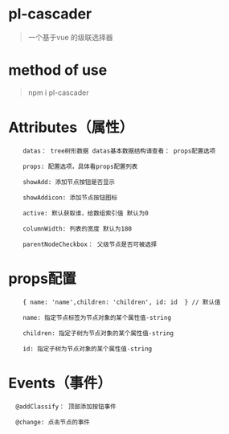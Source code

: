 # pl-cascader
> 一个基于vue 的级联选择器
# method of use
> npm i pl-cascader

# Attributes（属性）
        datas： tree树形数据 datas基本数据结构请查看： props配置选项

        props: 配置选项，具体看props配置列表

        showAdd: 添加节点按钮是否显示

        showAddicon: 添加节点按钮图标

        active: 默认获取谁，给数组索引值 默认为0

        columnWidth: 列表的宽度 默认为180

        parentNodeCheckbox： 父级节点是否可被选择

# props配置
        { name: 'name',children: 'children', id: id  } // 默认值

        name: 指定节点标签为节点对象的某个属性值-string

        children: 指定子树为节点对象的某个属性值-string

        id: 指定子树为节点对象的某个属性值-string

# Events（事件）
      @addClassify： 顶部添加按钮事件

      @change: 点击节点的事件


